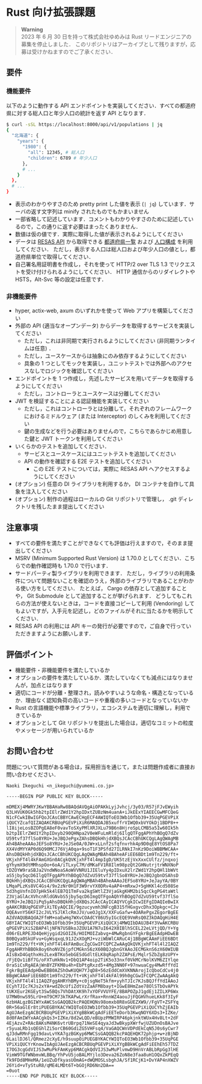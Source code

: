 # Rust 向け拡張課題

> **Warning**  
> 2023 年 6 月 30 日を持って株式会社ゆめみは Rust リードエンジニアの募集を停止しました．
> このリポジトリはアーカイブとして残りますが，応募は受けかねますのでご了承ください．

## 要件

### 機能要件

以下のように動作する API エンドポイントを実装してください．すべての都道府県に対する総人口と年少人口の統計を返す API となります．

```bash
$ curl -sSL https://localhost:8000/api/v1/populations | jq
{
  "北海道": {
    "years": {
      "1980": {
        "all": 12345, # 総人口
        "children": 6789 # 年少人口
      },
      # ...
    }
  },
  # ...
}
```

- 表示のわかりやすさのため pretty print した値を表示 (`| jq`) しています．サーバの返す文字列は minify されたものでもかまいません
- 一部省略して記述しています．コメントもわかりやすさのために記述しているので，この通りに返す必要はまったくありません．
- 数値は仮の値です．実際に取得した値が表示されるようにしてください
- データは [RESAS API](https://opendata.resas-portal.go.jp/) から取得できる
  [都道府県一覧](https://opendata.resas-portal.go.jp/docs/api/v1/prefectures.html) および
  [人口構成](https://opendata.resas-portal.go.jp/docs/api/v1/population/composition/perYear.html) を利用してください．
  ただし，表示する人口は総人口および年少人口の値とし，都道府県単位で取得してください．
- 自己署名用証明書を作成し，それを使って HTTP/2 over TLS 1.3 でリクエストを受け付けられるようにしてください．
  HTTP 通信からのリダイレクトや HSTS，Alt-Svc 等の設定は任意です．

### 非機能要件

- hyper, actix-web, axum のいずれかを使って Web アプリを構築してください
- 外部の API (適当なオープンデータ) からデータを取得するサービスを実装してください
    - ただし，これは非同期で実行されるようにしてください (非同期ランタイムは任意) ．
    - ただし，ユースケースからは抽象にのみ依存するようにしてください
    - 具象の 1 つとしてモックを実装し，ユニットテストでは外部へのアクセスなしでロジックを確認してください
- エンドポイントを 1 つ作成し，先述したサービスを用いてデータを取得するようにしてください
    - ただし，コントローラとユースケースは分離してください
- JWT を検証することによる認証機能を実装してください
    - ただし，これはコントローラとは分離して，それぞれのフレームワークにおけるミドルウェア (または Interceptor) のしくみを利用してください
    - 鍵の生成などを行う必要はありませんので，こちらであらかじめ用意した鍵と JWT トークンを利用してください
- いくらかのテストを追加してください．
    - サービスとユースケースにはユニットテストを追加してください
    - API の動作を確認する E2E テストを追加してください
        - この E2E テストについては，実際に RESAS API へアクセスするようにしてください
- (オプション) 任意の DI ライブラリを利用するか， DI コンテナを自作して具象を注入してください
- (オプション) 制作の過程はローカルの Git リポジトリで管理し， .git ディレクトリを残したまま提出してください

## 注意事項

- すべての要件を満たすことができなくても評価は行えますので，そのまま提出してください
- MSRV (Minimum Supported Rust Version) は 1.70.0 としてください．こちらでの動作確認時も 1.70.0 で行います．
- サードパーティ製ライブラリを利用できます．
  ただし，ライブラリの利用条件について問題ないことを確認のうえ，外部のライブラリであることがわかる使い方をしてください．
  たとえば， Cargo の依存として追加することや， Git Submodule として追加することが挙げられます．
  どうしてもこれらの方法が使えないときは，コードを直接コピーして利用 (Vendoring) してもよいですが，入手元を記述し，どのファイルがそれに当たるかを明示してください．
- RESAS API の利用には API キーの発行が必要ですので，ご自身で行っていただきますようにお願いします．

## 評価ポイント

- 機能要件・非機能要件を満たしているか
- オプションの要件を満たしているか．満たしていなくても減点にはなりませんが，加点とはなります
- 適切にコードが分離・整理され，読みやすいような命名・構造となっているか．理由なく認知負荷の高いコードや重複の多いコードとなっていないか
- Rust の言語機能や標準ライブラリ，エコシステムを適切に理解し，利用できているか
- オプションとして Git リポジトリを提出した場合は，適切なコミットの粒度やメッセージが用いられているか

## お問い合わせ

問題について質問がある場合は，採用担当を通じて，または問題作成者に直接お問い合わせください．

```
Naoki Ikeguchi <n_ikeguchi@yumemi.co.jp>

-----BEGIN PGP PUBLIC KEY BLOCK-----

mDMEXj4MWRYJKwYBBAHaRw8BAQdAVQgAiOPAKkLyjJvhcj/3y03/R57jFJvEWyih
Q3LHVUK0Gk5hb2tpIElrZWd1Y2hpIDxtZUBzNm4uanA+iJkEExYIAEECGwMFCQeG
N1cFCwkIBwIGFQoJCAsCBBYCAwECHgECF4AWIQToEO3Wb1Ofbb39+35UqPGEVPiX
iQUCYZcafQIZAQAKCRBUqPGEVPiXiR6MAQDAJB5xuffrVIWQ0xbVYOkDj1BDP8++
lI8ijeLosBZOPgEA8eF0vavToSXyPMlXRJXLu79B6n8HjroSpLCMB5a5Iw60Ik5h
b2tpIElrZWd1Y2hpIDxyb290QHNpa2V0eWFuLmRldj6IlgQTFggAPhYhBOgQ7dZv
U59tvf37flSo8YRU+JeJBQJePgxZAhsDBQkHhjdXBQsJCAcCBhUKCQgLAgQWAgMB
Ah4BAheAAAoJEFSo8YRU+JeJSe0A/0JW+xLLnf2sfqfnvrhk4p9D0qE8YtOS8Pa7
XX4VdMYYAP0d6Q90MCJ76VjA0qa+9soT1F3PSfd27ILRNkI7nKz9DoiWBBMWCAA+
AhsDBQkHhjdXBQsJCAcCBhUKCQgLAgQWAgMBAh4BAheAFiEE6BDt1m9Tn229/ft+
VKjxhFT4l4kFAmGXGn0ACgkQVKjxhFT4l4mpIgD/UK5tzEjVxXxxCUlfz/jnqxoj
gYhymX9dtMMhspOo+6oA/iTLxyC7M/dMKaFV1R8Ilm98pzQt2GHNutrjtrWNXNoP
tDZOYW9raSBJa2VndWNoaSAoWVVNRU1JIEluYy4pIDxuX2lrZWd1Y2hpQHl1bWVt
aS5jby5qcD6IlgQTFggAPhYhBOgQ7dZvU59tvf37flSo8YRU+JeJBQJgbnDSAhsD
BQkHhjdXBQsJCAcCBhUKCQgLAgQWAgMBAh4BAheAAAoJEFSo8YRU+JeJayYA/0BY
LMqaPLzKs8VC4Gs4/9x2zNr0H1F3W9rvYX0DRv4aAP4+mRxwJ+5gHKKl4cd508Se
5d3hgVnfnIO7pHk5k4lEB7Q1TmFva2kgSWtlZ3VjaGkgKHM2bi5qcCkgPG4taWtl
Z3VjaGlAcXVhcnRldGNvbS5jby5qcD6ImgQTFgoAQhYhBOgQ7dZvU59tvf37flSo
8YRU+JeJBQJiPq5yAhsDBQkHhjdXBQsJCAcCAyICAQYVCgkICwIEFgIDAQIeBwIX
gAAKCRBUqPGEVPiXiTEyAQCIE/9gzucyvmh3NFcgB315fHGxgvcDhx3Opkgc+CJv
OQEAvnY56KFI2cJVLYSJlKlcRmJJV/ueOJg1X/XXFuGafw+4OARePgxZEgorBgEE
AZdVAQUBAQdA2FfmM+oaEwHq7WXvCOAdCY86U5yIGcEQE9VmRsQ0Z3kDAQgHiH4E
GBYIACYWIQToEO3Wb1Ofbb39+35UqPGEVPiXiQUCXj4MWQIbDAUJB4Y3VwAKCRBU
qPGEVPiXiS2BAP4ljNFN7USBkoJZOU1A7N7uI642X0IBlhSCEL22eLVtjQD/Y+Yg
d06rELRPEJD4QeHjygid2GOIZ6/HOIMOIZabvg+4MwRgbnGYFgkrBgEEAdpHDwEB
B0BQya0SkUFvu+GyWsqxqL91JZxXOgMJ+vziWbWlCARuC4j1BBgWCAAmFiEE6BDt
1m9Tn229/ft+VKjxhFT4l4kFAmBucZgCGwIFCQPCZwAAgQkQVKjxhFT4l4l2IAQZ
FggAHRYhBBOk8oy6hoNVZ6jpfCMGknS6zX60BQJgbnGYAAoJECMGknS6zX60WIUB
AIsBxD4GqthxHs2LexBTKo5ebGESdGdltELK8qRaph2ZAPsE/Mqlr5ZbZg8zUPY+
/FjEQv1iBf7G/oFXTuHkNv1+DbQ1AP4oip2TiK5o33nxf0VkMCrNolKVM6ZIYlqe
0raSiCsRgAEAjWnBYZFKM8u4h+EbPtgRxzd5+4Mg3NN0F+97nwuaCgy4MwRffYdI
FgkrBgEEAdpHDwEBB0AZShOwKUQH7YJqD8+56zEddCmXVKNNArojIcQboCdCv4j0
BBgWCAAmFiEE6BDt1m9Tn229/ft+VKjxhFT4l4kFAl99h0gCGwIFCQPCZwAAgAkQ
VKjxhFT4l4l1IAQZFggAHRYhBMy+c0jsgNeT5kfm+yyhTJIc7KJsBQJffYdIAAoJ
ECyhTJIc7KJs2xYA+wdZ0cUfiZdtVzZaAFM8bayt+IGwE8HmZae78OlSTbOvAPYk
tUKXEur2KGEyt3Sw5BQs7VhDAtXK9h7xYOFVVUYFE/8BAPOZpJ1gdEj1ZILXP6Wx
U7MW0nwS95LrU+mT9CM73kTKAPwLrXrfRax+RnnWZ4aouJjFQGHVhueLKk8f3IyF
6zbHALgzBGIWYxAWCSsGAQQB2kcPAQEHQNs98omxb8R8xGUEZXW9//FgVT+ZSFYq
0R+56aGlEr8tiPUEGBYKACYWIQToEO3Wb1Ofbb39+35UqPGEVPiXiQUCYhZjEAIb
AgUJAeEzgACBCRBUqPGEVPiXiXYgBBkWCgAdFiEETeDorb3KwqNOY6XDs3+IZKe/
8d0FAmIWYxAACgkQs3+IZKe/8d2wLQD/eBUpzPMWIRP46pkjnktWUx4Hv8Lt+2dF
4EjAzvZ+RAcBAKsM4NK6vtrUBrpq71NeSE4qyaJd3wBkypXWrfwjUZUDnOsBAJve
r5yuaLRb1sQEGhlZi5orCB60GdiZG5VHFsq4/VaGAQCWnVDPdEkCqN5J0s6yCwr7
qJ3dwRMnFgg19davLvYKA7gzBGKyp6MWCSsGAQQB2kcPAQEHQK72phjp+w+zBjND
6LailDJ6l/QRmez2cXyE/h9suupOiPUEGBYKACYWIQToEO3Wb1Ofbb39+35UqPGE
VPiXiQUCYrKnowIbAgUJAeEzgACBCRBUqPGEVPiXiXYgBBkWCgAdFiEEhEh57TDZ
I7OG3cgGdVIJS3wMuPkFAmKyp6MACgkQdVIJS3wMuPlvmwD9HnVrABLbRpGg3lHE
VimW9TGfWNbmvWLBBq/YhPvU5joBALMYjlo3Deva26ZoN8e3faa8uH1OQxZkPEqQ
fk9FDd8MHeMA/1eUZuDfkyasUOmAG+dWQMOSLsbghJA/Sf1RCjK1+DvYAP4nXWZV
26Yid+vTyStuR8/qME4LMDt6T+bGOjRD6Nn2DA==
=0uot
-----END PGP PUBLIC KEY BLOCK-----
```
